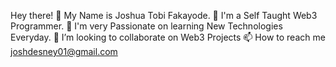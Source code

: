  Hey there! 🤝 My Name is Joshua Tobi Fakayode.
🔭 I'm a Self Taught Web3 Programmer.
🌱 I'm very Passionate on learning New Technologies Everyday.
💞️ I’m looking to collaborate on Web3 Projects 
📫 How to reach me joshdesney01@gmail.com

<!---
Sinzupro/Sinzupro is a ✨ special ✨ repository because its `README.md` (this file) appears on your GitHub profile.
You can click the Preview link to take a look at your changes.
--->
